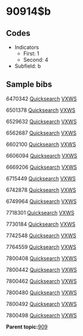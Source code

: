 # 90914$b

## Codes

-   Indicators
    -   First: 1
    -   Second: 4
-   Subfield: b

## Sample bibs

6470342 [Quicksearch](https://search.library.yale.edu/catalog/6470342) [VXWS](http://prodorbis.library.yale.edu:7014/vxws/GetHoldingsService?bibId=6470342)

6501378 [Quicksearch](https://search.library.yale.edu/catalog/6501378) [VXWS](http://prodorbis.library.yale.edu:7014/vxws/GetHoldingsService?bibId=6501378)

6529632 [Quicksearch](https://search.library.yale.edu/catalog/6529632) [VXWS](http://prodorbis.library.yale.edu:7014/vxws/GetHoldingsService?bibId=6529632)

6562687 [Quicksearch](https://search.library.yale.edu/catalog/6562687) [VXWS](http://prodorbis.library.yale.edu:7014/vxws/GetHoldingsService?bibId=6562687)

6602100 [Quicksearch](https://search.library.yale.edu/catalog/6602100) [VXWS](http://prodorbis.library.yale.edu:7014/vxws/GetHoldingsService?bibId=6602100)

6606094 [Quicksearch](https://search.library.yale.edu/catalog/6606094) [VXWS](http://prodorbis.library.yale.edu:7014/vxws/GetHoldingsService?bibId=6606094)

6669206 [Quicksearch](https://search.library.yale.edu/catalog/6669206) [VXWS](http://prodorbis.library.yale.edu:7014/vxws/GetHoldingsService?bibId=6669206)

6715449 [Quicksearch](https://search.library.yale.edu/catalog/6715449) [VXWS](http://prodorbis.library.yale.edu:7014/vxws/GetHoldingsService?bibId=6715449)

6742878 [Quicksearch](https://search.library.yale.edu/catalog/6742878) [VXWS](http://prodorbis.library.yale.edu:7014/vxws/GetHoldingsService?bibId=6742878)

6749964 [Quicksearch](https://search.library.yale.edu/catalog/6749964) [VXWS](http://prodorbis.library.yale.edu:7014/vxws/GetHoldingsService?bibId=6749964)

7718301 [Quicksearch](https://search.library.yale.edu/catalog/7718301) [VXWS](http://prodorbis.library.yale.edu:7014/vxws/GetHoldingsService?bibId=7718301)

7730184 [Quicksearch](https://search.library.yale.edu/catalog/7730184) [VXWS](http://prodorbis.library.yale.edu:7014/vxws/GetHoldingsService?bibId=7730184)

7742548 [Quicksearch](https://search.library.yale.edu/catalog/7742548) [VXWS](http://prodorbis.library.yale.edu:7014/vxws/GetHoldingsService?bibId=7742548)

7764559 [Quicksearch](https://search.library.yale.edu/catalog/7764559) [VXWS](http://prodorbis.library.yale.edu:7014/vxws/GetHoldingsService?bibId=7764559)

7800408 [Quicksearch](https://search.library.yale.edu/catalog/7800408) [VXWS](http://prodorbis.library.yale.edu:7014/vxws/GetHoldingsService?bibId=7800408)

7800442 [Quicksearch](https://search.library.yale.edu/catalog/7800442) [VXWS](http://prodorbis.library.yale.edu:7014/vxws/GetHoldingsService?bibId=7800442)

7800462 [Quicksearch](https://search.library.yale.edu/catalog/7800462) [VXWS](http://prodorbis.library.yale.edu:7014/vxws/GetHoldingsService?bibId=7800462)

7800480 [Quicksearch](https://search.library.yale.edu/catalog/7800480) [VXWS](http://prodorbis.library.yale.edu:7014/vxws/GetHoldingsService?bibId=7800480)

7800492 [Quicksearch](https://search.library.yale.edu/catalog/7800492) [VXWS](http://prodorbis.library.yale.edu:7014/vxws/GetHoldingsService?bibId=7800492)

7800498 [Quicksearch](https://search.library.yale.edu/catalog/7800498) [VXWS](http://prodorbis.library.yale.edu:7014/vxws/GetHoldingsService?bibId=7800498)

**Parent topic:**[909](../../tags/909/909.md)

